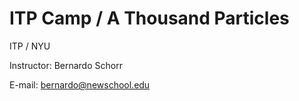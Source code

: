 # ITP Camp / A Thousand Particles

ITP / NYU

Instructor: Bernardo Schorr

E-mail: [bernardo@newschool.edu](bernardo@newschool.edu)